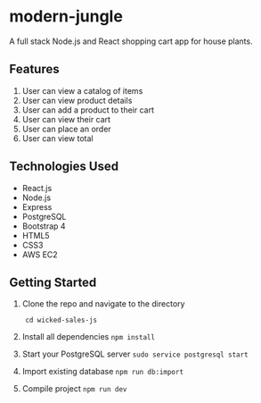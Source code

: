 # modern-jungle
A full stack Node.js and React shopping cart app for house plants.

## Features
1. User can view a catalog of items
2. User can view product details
3. User can add a product to their cart
4. User can view their cart
5. User can place an order
6. User can view total

## Technologies Used
* React.js
* Node.js
* Express
* PostgreSQL
* Bootstrap 4
* HTML5
* CSS3
* AWS EC2

## Getting Started
1. Clone the repo and navigate to the directory
``` git clone https://github.com/ninajhun/wicked-sales-js.git
    cd wicked-sales-js
```
2. Install all dependencies
``` npm install ```

3. Start your PostgreSQL server
``` sudo service postgresql start ```

4. Import existing database
``` npm run db:import ```

5. Compile project
``` npm run dev ```


